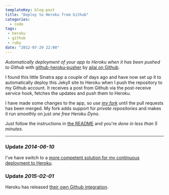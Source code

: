 ```yaml
---
templateKey: blog-post
title: "Deploy to Heroku from Github"
categories:
  - code
tags:
 - heroku
 - github
 - ruby
date: "2012-07-29 22:00"
---
```

*Automatically deployment of your app to Heroku when it has been pushed to Github* with [github-heroku-pusher](https://github.com/ajlai/github-heroku-pusher) by [ajlai on Github](https://github.com/ajlai).

I found this little Sinatra app a couple of days ago and have now set up it to automatically deploy this Jekyll site to Heroku when I push the repository to my Github account. It receives a post from Github via the post-receive service hook, fetches the updates and push them to Heroku.

I have made some changes to the app, so *use [my fork](https://github.com/himynameisjonas/github-heroku-pusher)* until the pull requests has been merged. My fork adds support for *private repositories* and makes it run smoothly on just *one free Heroku Dyno*.

Just follow the instructions in [the README](https://github.com/himynameisjonas/github-heroku-pusher) and you're *done in less than 5 minutes*.

- - -

### Update *2014-06-10*
I've have switch to a [more competent solution for my continuous deployment to Heroku](https://github.com/himynameisjonas/heroku-deployer).

### Update *2015-02-01*
Heroku has released [their own Github integration](/2015/01/06/heroku-github-integration).
